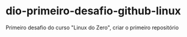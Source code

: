 # dio-primeiro-desafio-github-linux
Primeiro desafio do curso "Linux do Zero", criar o primeiro repositório

